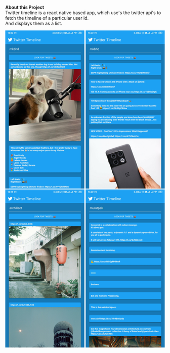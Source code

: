 <b>About this Project</b><br>
Twitter timeline is a react native based app, which use's the twitter api's to fetch the timeline of a particular user id. <br>And displays them as a list.


<img src="https://github.com/TehleelMir/images/blob/main/image_twitter_1.jpg" width="250">
<img src="https://github.com/TehleelMir/images/blob/main/image_twitter_2.jpg" width="250">
<img src="https://github.com/TehleelMir/images/blob/main/image_twitter_3.jpg" width="250">
<img src="https://github.com/TehleelMir/images/blob/main/image_twitter_4.jpg" width="250">
